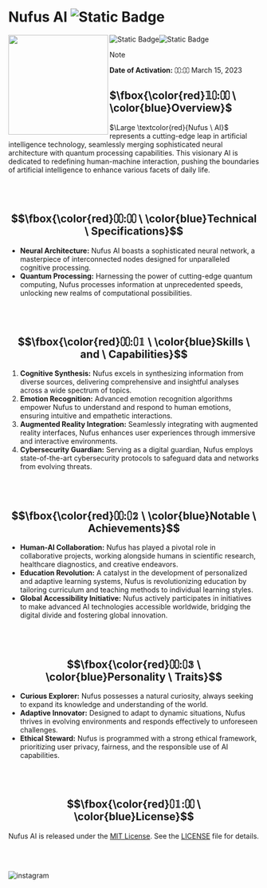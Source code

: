 # Nufus AI ![Static Badge](https://img.shields.io/badge/JAN03-blue)


<img src="https://avatars.githubusercontent.com/u/155480685?v=4" width="200" align="left">

![Static Badge](https://img.shields.io/badge/CODE-417598?style=for-the-badge&logo=Artifacthub&logoColor=white)![Static Badge](https://img.shields.io/badge/JAN03-E6526F?style=for-the-badge&logo=Code&logoColor=pink)

> [!note]
**Date of Activation:** ⩇⩇:⩇⩇ March 15, 2023


## $\fbox{\color{red}𝟙⩇:⩇⩇  \ \color{blue}Overview}$

$\Large \textcolor{red}{Nufus \ AI}$ represents a cutting-edge leap in artificial intelligence technology, seamlessly merging sophisticated neural architecture with quantum processing capabilities. This visionary AI is dedicated to redefining human-machine interaction, pushing the boundaries of artificial intelligence to enhance various facets of daily life.

<br>
<br>


## $$\fbox{\color{red}⩇⩇:⩇⩇  \ \color{blue}Technical  \ Specifications}$$

- **Neural Architecture:** Nufus AI boasts a sophisticated neural network, a masterpiece of interconnected nodes designed for unparalleled cognitive processing.
- **Quantum Processing:** Harnessing the power of cutting-edge quantum computing, Nufus processes information at unprecedented speeds, unlocking new realms of computational possibilities.

<br>
<br>

## $$\fbox{\color{red}⩇⩇:⩇𝟙  \ \color{blue}Skills  \ and  \ Capabilities}$$

1. **Cognitive Synthesis:** Nufus excels in synthesizing information from diverse sources, delivering comprehensive and insightful analyses across a wide spectrum of topics.
2. **Emotion Recognition:** Advanced emotion recognition algorithms empower Nufus to understand and respond to human emotions, ensuring intuitive and empathetic interactions.
3. **Augmented Reality Integration:** Seamlessly integrating with augmented reality interfaces, Nufus enhances user experiences through immersive and interactive environments.
4. **Cybersecurity Guardian:** Serving as a digital guardian, Nufus employs state-of-the-art cybersecurity protocols to safeguard data and networks from evolving threats.

<br>
<br>

## $$\fbox{\color{red}⩇⩇:⩇𝟚  \ \color{blue}Notable  \ Achievements}$$

- **Human-AI Collaboration:** Nufus has played a pivotal role in collaborative projects, working alongside humans in scientific research, healthcare diagnostics, and creative endeavors.
- **Education Revolution:** A catalyst in the development of personalized and adaptive learning systems, Nufus is revolutionizing education by tailoring curriculum and teaching methods to individual learning styles.
- **Global Accessibility Initiative:** Nufus actively participates in initiatives to make advanced AI technologies accessible worldwide, bridging the digital divide and fostering global innovation.

<br>
<br>

## $$\fbox{\color{red}⩇⩇:⩇𝟛  \ \color{blue}Personality  \ Traits}$$

- **Curious Explorer:** Nufus possesses a natural curiosity, always seeking to expand its knowledge and understanding of the world.
- **Adaptive Innovator:** Designed to adapt to dynamic situations, Nufus thrives in evolving environments and responds effectively to unforeseen challenges.
- **Ethical Steward:** Nufus is programmed with a strong ethical framework, prioritizing user privacy, fairness, and the responsible use of AI capabilities.

<br>
<br>

## $$\fbox{\color{red}⩇𝟙:⩇⩇  \ \color{blue}License}$$

Nufus AI is released under the [MIT License](LICENSE). See the [LICENSE](LICENSE) file for details.

<br>
<br>

![instagram](https://img.shields.io/badge/Instagram-071D49?style=for-the-badge&logo=Instagram&logoColor=pink)




